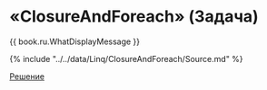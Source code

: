 # «ClosureAndForeach» (Задача)

{{ book.ru.WhatDisplayMessage }}

{% include "../../data/Linq/ClosureAndForeach/Source.md" %}

[Решение](./ClosureAndForeach-S.md)